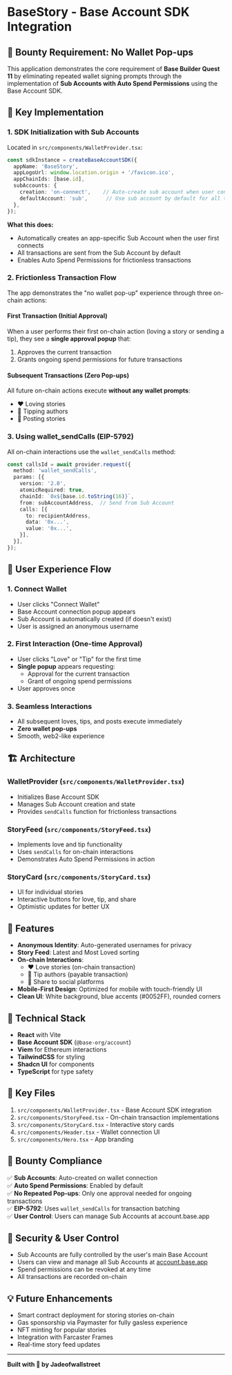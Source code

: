# BaseStory - Base Account SDK Integration

## 🎯 Bounty Requirement: No Wallet Pop-ups

This application demonstrates the core requirement of **Base Builder Quest 11** by eliminating repeated wallet signing prompts through the implementation of **Sub Accounts with Auto Spend Permissions** using the Base Account SDK.

## 🔑 Key Implementation

### 1. SDK Initialization with Sub Accounts

Located in `src/components/WalletProvider.tsx`:

```typescript
const sdkInstance = createBaseAccountSDK({
  appName: 'BaseStory',
  appLogoUrl: window.location.origin + '/favicon.ico',
  appChainIds: [base.id],
  subAccounts: {
    creation: 'on-connect',    // Auto-create sub account when user connects
    defaultAccount: 'sub',      // Use sub account by default for all transactions
  },
});
```

**What this does:**
- Automatically creates an app-specific Sub Account when the user first connects
- All transactions are sent from the Sub Account by default
- Enables Auto Spend Permissions for frictionless transactions

### 2. Frictionless Transaction Flow

The app demonstrates the "no wallet pop-up" experience through three on-chain actions:

#### First Transaction (Initial Approval)
When a user performs their first on-chain action (loving a story or sending a tip), they see a **single approval popup** that:
1. Approves the current transaction
2. Grants ongoing spend permissions for future transactions

#### Subsequent Transactions (Zero Pop-ups)
All future on-chain actions execute **without any wallet prompts**:
- ❤️ Loving stories
- 💙 Tipping authors
- 📝 Posting stories

### 3. Using wallet_sendCalls (EIP-5792)

All on-chain interactions use the `wallet_sendCalls` method:

```typescript
const callsId = await provider.request({
  method: 'wallet_sendCalls',
  params: [{
    version: '2.0',
    atomicRequired: true,
    chainId: `0x${base.id.toString(16)}`,
    from: subAccountAddress,  // Send from Sub Account
    calls: [{
      to: recipientAddress,
      data: '0x...',
      value: '0x...',
    }],
  }],
});
```

## 📱 User Experience Flow

### 1. Connect Wallet
- User clicks "Connect Wallet"
- Base Account connection popup appears
- Sub Account is automatically created (if doesn't exist)
- User is assigned an anonymous username

### 2. First Interaction (One-time Approval)
- User clicks "Love" or "Tip" for the first time
- **Single popup** appears requesting:
  - Approval for the current transaction
  - Grant of ongoing spend permissions
- User approves once

### 3. Seamless Interactions
- All subsequent loves, tips, and posts execute immediately
- **Zero wallet pop-ups**
- Smooth, web2-like experience

## 🏗️ Architecture

### WalletProvider (`src/components/WalletProvider.tsx`)
- Initializes Base Account SDK
- Manages Sub Account creation and state
- Provides `sendCalls` function for frictionless transactions

### StoryFeed (`src/components/StoryFeed.tsx`)
- Implements love and tip functionality
- Uses `sendCalls` for on-chain interactions
- Demonstrates Auto Spend Permissions in action

### StoryCard (`src/components/StoryCard.tsx`)
- UI for individual stories
- Interactive buttons for love, tip, and share
- Optimistic updates for better UX

## 🎨 Features

- **Anonymous Identity**: Auto-generated usernames for privacy
- **Story Feed**: Latest and Most Loved sorting
- **On-chain Interactions**:
  - ❤️ Love stories (on-chain transaction)
  - 💙 Tip authors (payable transaction)
  - 🔗 Share to social platforms
- **Mobile-First Design**: Optimized for mobile with touch-friendly UI
- **Clean UI**: White background, blue accents (#0052FF), rounded corners

## 🚀 Technical Stack

- **React** with Vite
- **Base Account SDK** (`@base-org/account`)
- **Viem** for Ethereum interactions
- **TailwindCSS** for styling
- **Shadcn UI** for components
- **TypeScript** for type safety

## 📝 Key Files

1. `src/components/WalletProvider.tsx` - Base Account SDK integration
2. `src/components/StoryFeed.tsx` - On-chain transaction implementations
3. `src/components/StoryCard.tsx` - Interactive story cards
4. `src/components/Header.tsx` - Wallet connection UI
5. `src/components/Hero.tsx` - App branding

## 🎯 Bounty Compliance

✅ **Sub Accounts**: Auto-created on wallet connection  
✅ **Auto Spend Permissions**: Enabled by default  
✅ **No Repeated Pop-ups**: Only one approval needed for ongoing transactions  
✅ **EIP-5792**: Uses `wallet_sendCalls` for transaction batching  
✅ **User Control**: Users can manage Sub Accounts at account.base.app  

## 🔐 Security & User Control

- Sub Accounts are fully controlled by the user's main Base Account
- Users can view and manage all Sub Accounts at [account.base.app](https://account.base.app)
- Spend permissions can be revoked at any time
- All transactions are recorded on-chain

## 💡 Future Enhancements

- Smart contract deployment for storing stories on-chain
- Gas sponsorship via Paymaster for fully gasless experience
- NFT minting for popular stories
- Integration with Farcaster Frames
- Real-time story feed updates

---

**Built with 💙 by Jadeofwallstreet**

